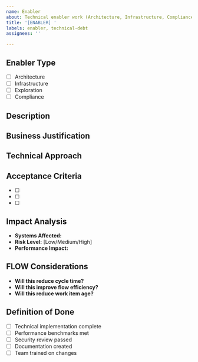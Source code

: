 ```yaml
---
name: Enabler
about: Technical enabler work (Architecture, Infrastructure, Compliance, Research)
title: '[ENABLER] '
labels: enabler, technical-debt
assignees: ''

---
```


## Enabler Type
- [ ] Architecture
- [ ] Infrastructure
- [ ] Exploration
- [ ] Compliance

## Description
<!-- Describe the technical work needed -->

## Business Justification
<!-- Why is this enabler necessary? What value does it provide? -->

## Technical Approach
<!-- Detailed technical implementation plan -->

## Acceptance Criteria
- [ ] 
- [ ] 
- [ ] 

## Impact Analysis
- **Systems Affected:**
- **Risk Level:** [Low/Medium/High]
- **Performance Impact:**

## FLOW Considerations
- **Will this reduce cycle time?** 
- **Will this improve flow efficiency?**
- **Will this reduce work item age?**

## Definition of Done
- [ ] Technical implementation complete
- [ ] Performance benchmarks met
- [ ] Security review passed
- [ ] Documentation created
- [ ] Team trained on changes